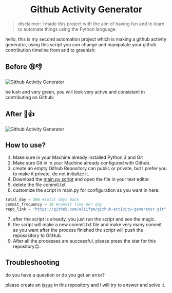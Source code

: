 <div align=center>

# Github Activity Generator

</div>

>disclaimer: I made this project with the aim of having fun and to learn to automate things using the Python language

hello, this is my second automation project which is making a github activity generator, using this script you can change and manipulate your github contribution timeline from arid to greenish:

## Before 😩👎 
![Github Activity Generator](https://i.postimg.cc/d1NGrsSX/unactive-commit.png "before")

be lush and very green, you will look very active and consistent in contributing on Github:

## After 💪👍
![Github Activity Generator](https://i.postimg.cc/sxB7Jkk2/active-commit.png "after")

## How to use?
1. Make sure in your Machine already installed Python 3 and Git
2. Make sure Git in in your Machine already configured with Github.
3. create an empty Github Repository can public or private, but I prefer you to make it private. do not initialize it.
4. Download the [main.py script](https://github.com/aliifam/github-activity-generator/archive/master.zip) and open the file in your text editor.
5. delete the file commit.txt
6. customize the script in main.py for configuration as you want in here:
```python
total_day = 366 #total days back
commit_frequency = 10 #commit time per day
repo_link = "https://github.com/aliifam/github-activity-generator.git"
```
7. after the script is already, you just run the script and see the magic.
8. the script will make a new commit.txt file and make very many commit as you want after the process finished the script will push the reposssitory to GitHub.
9. After all the processes are successful, please press the star for this repository😊.

## Troubleshooting
do you have a question or do you get an error?

please create an [issue](https://github.com/aliifam/github-activity-generator/issues) in this repository and I will try to answer and solve it.
